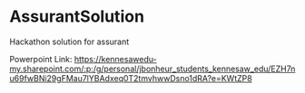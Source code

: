 # AssurantSolution
Hackathon solution for assurant

Powerpoint Link: https://kennesawedu-my.sharepoint.com/:p:/g/personal/jbonheur_students_kennesaw_edu/EZH7nu69fwBNi29gFMau7lYBAdxeq0T2tmvhwwDsno1dRA?e=KWtZP8
